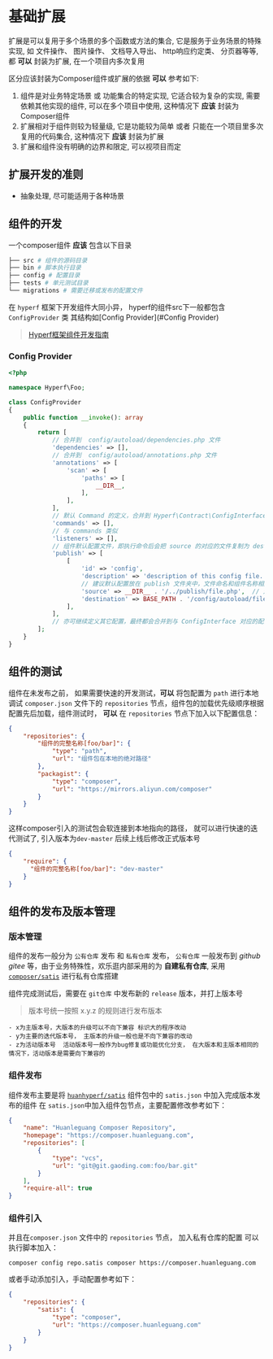 # 基础扩展

扩展是可以复用于多个场景的多个函数或方法的集合, 它是服务于业务场景的特殊实现, 如 文件操作、 图片操作、 文档导入导出、 http响应约定类、 分页器等等, 都 **可以** 封装为扩展, 在一个项目内多次复用

区分应该封装为Composer组件或扩展的依据 **可以** 参考如下:

1.   组件是对业务特定场景 或 功能集合的特定实现, 它适合较为复杂的实现, 需要依赖其他实现的组件, 可以在多个项目中使用, 这种情况下 **应该** 封装为Composer组件
2.   扩展相对于组件则较为轻量级, 它是功能较为简单 或者 只能在一个项目里多次复用的代码集合, 这种情况下 **应该** 封装为扩展
3.   扩展和组件没有明确的边界和限定, 可以视项目而定

## 扩展开发的准则

- 抽象处理, 尽可能适用于各种场景

## 组件的开发
一个composer组件 **应该** 包含以下目录
```php
├── src # 组件的源码目录
├── bin # 脚本执行目录
├── config # 配置目录
├── tests # 单元测试目录
└── migrations # 需要迁移或发布的配置文件
```
在 `hyperf` 框架下开发组件大同小异， hyperf的组件src下一般都包含`ConfigProvider` 类 其结构如[Config Provider](#Config Provider)

> [Hyperf框架组件开发指南](https://hyperf.wiki/2.2/#/zh-cn/component-guide/intro)

### Config Provider

```php
<?php

namespace Hyperf\Foo;

class ConfigProvider
{
    public function __invoke(): array
    {
        return [
            // 合并到  config/autoload/dependencies.php 文件
            'dependencies' => [],
            // 合并到  config/autoload/annotations.php 文件
            'annotations' => [
                'scan' => [
                    'paths' => [
                        __DIR__,
                    ],
                ],
            ],
            // 默认 Command 的定义，合并到 Hyperf\Contract\ConfigInterface 内，换个方式理解也就是与 config/autoload/commands.php 对应
            'commands' => [],
            // 与 commands 类似
            'listeners' => [],
            // 组件默认配置文件，即执行命令后会把 source 的对应的文件复制为 destination 对应的的文件
            'publish' => [
                [
                    'id' => 'config',
                    'description' => 'description of this config file.', // 描述
                    // 建议默认配置放在 publish 文件夹中，文件命名和组件名称相同
                    'source' => __DIR__ . '/../publish/file.php',  // 对应的配置文件路径
                    'destination' => BASE_PATH . '/config/autoload/file.php', // 复制为这个路径下的该文件
                ],
            ],
            // 亦可继续定义其它配置，最终都会合并到与 ConfigInterface 对应的配置储存器中
        ];
    }
}
```

## 组件的测试
组件在未发布之前， 如果需要快速的开发测试，**可以** 将包配置为 `path` 进行本地调试
`composer.json` 文件下的 `repositories` 节点，组件包的加载优先级顺序根据配置先后加载，组件测试时， **可以** 在 `repositories` 节点下加入以下配置信息：
```json
{
    "repositories": {
        "组件的完整名称[foo/bar]": {
            "type": "path",
            "url": "组件包在本地的绝对路径"
        },
        "packagist": {
            "type": "composer",
            "url": "https://mirrors.aliyun.com/composer"
        }
    }
}
```
这样composer引入的测试包会软连接到本地指向的路径， 就可以进行快速的迭代测试了, 引入版本为`dev-master` 后续上线后修改正式版本号
```json
{
    "require": {
      "组件的完整名称[foo/bar]": "dev-master"
    }
}
```

## 组件的发布及版本管理

### 版本管理
组件的发布一般分为 `公有仓库` 发布 和 `私有仓库` 发布， `公有仓库` 一般发布到 *github* *gitee* 等，由于业务特殊性，欢乐逛内部采用的为 **自建私有仓库**,
采用 [`composer/satis`](https://getcomposer.org/doc/articles/handling-private-packages.md) 进行私有仓库搭建

组件完成测试后，需要在 `git仓库` 中发布新的 `release` 版本，并打上版本号
> 版本号统一按照 x.y.z 的规则进行发布版本
```text
- x为主版本号，大版本的升级可以不向下兼容 标识大的程序改动
- y为主要的迭代版本号， 主版本的升级一般也是不向下兼容的改动
- z为活动版本号  活动版本号一般作为bug修复或功能优化分支， 在大版本和主版本相同的情况下，活动版本是需要向下兼容的
```
### 组件发布
组件发布主要是将 [`huanhyperf/satis`](https://git.gaoding.com/huanhyperf/satis) 组件包中的 `satis.json` 中加入完成版本发布的组件
在 `satis.json`中加入组件包节点，主要配置修改参考如下：
```json
{
    "name": "Huanleguang Composer Repository",
    "homepage": "https://composer.huanleguang.com",
    "repositories": [
        {
            "type": "vcs",
            "url": "git@git.gaoding.com:foo/bar.git"
        }
    ],
    "require-all": true
}
```
### 组件引入

并且在`composer.json` 文件中的 `repositories` 节点， 加入私有仓库的配置
可以执行脚本加入：
```shell
composer config repo.satis composer https://composer.huanleguang.com
```
或者手动添加引入，手动配置参考如下：

```json
{
    "repositories": {
        "satis": {
            "type": "composer",
            "url": "https://composer.huanleguang.com"
        }
    }
}
```

